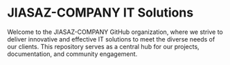 # JIASAZ-COMPANY IT Solutions

Welcome to the JIASAZ-COMPANY GitHub organization, where we strive to deliver innovative and effective IT solutions to meet the diverse needs of our clients. This repository serves as a central hub for our projects, documentation, and community engagement.
